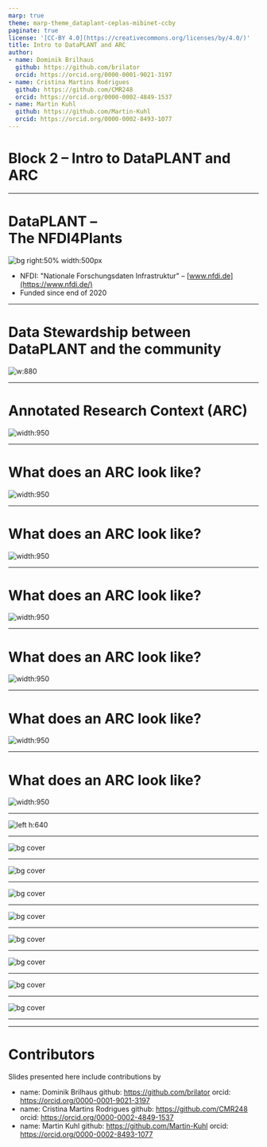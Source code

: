 ```yaml
---
marp: true
theme: marp-theme_dataplant-ceplas-mibinet-ccby
paginate: true
license: '[CC-BY 4.0](https://creativecommons.org/licenses/by/4.0/)'
title: Intro to DataPLANT and ARC
author:
- name: Dominik Brilhaus
  github: https://github.com/brilator
  orcid: https://orcid.org/0000-0001-9021-3197
- name: Cristina Martins Rodrigues
  github: https://github.com/CMR248
  orcid: https://orcid.org/0000-0002-4849-1537
- name: Martin Kuhl
  github: https://github.com/Martin-Kuhl
  orcid: https://orcid.org/0000-0002-8493-1077
---
```


# Block 2 &ndash; Intro to DataPLANT and ARC

---

# DataPLANT &ndash; <br>The NFDI4Plants

![bg right:50% width:500px](./../../images/dataplant-taskareas.svg)

- NFDI: "Nationale Forschungsdaten Infrastruktur" &ndash; [www.nfdi.de](https://www.nfdi.de/)
- Funded since end of 2020

---

# Data Stewardship between DataPLANT and the community  <!-- fit -->

![w:880](././../../images/ceplas/ceplas-dataplant-collaboration-mibinet.drawio.png)

---

# Annotated Research Context (ARC)

![width:950](./../../images/arc-datacentricintegration-img1.png)

---

# What does an ARC look like?

![width:950](./../../images/arc-fillwithdata-seq1.png)

---

# What does an ARC look like?

![width:950](./../../images/arc-fillwithdata-seq2.png)

---

# What does an ARC look like?

![width:950](./../../images/arc-fillwithdata-seq3.png)

---

# What does an ARC look like?

![width:950](./../../images/arc-fillwithdata-seq4.png)

---

# What does an ARC look like?

![width:950](./../../images/arc-fillwithdata-seq5.png)

---

# What does an ARC look like?

![width:950](./../../images/arc-fillwithdata-seq6.png)

---

![left h:640](./../../images/user-challenges-002.svg)

---

![bg cover](./../../images/dataplant-bigpicture-seq1.png)

---

![bg cover](./../../images/dataplant-bigpicture-seq2.png)

---

![bg cover](./../../images/dataplant-bigpicture-seq3.png)

---

![bg cover](./../../images/dataplant-bigpicture-seq4.png)

---

![bg cover](./../../images/dataplant-bigpicture-seq5.png)

---

![bg cover](./../../images/dataplant-bigpicture-seq6.png)

---

![bg cover](./../../images/dataplant-bigpicture-seq7.png)

---

![bg cover](./../../images/dataplant-bigpicture-seq8.png)

---

---

# Contributors

Slides presented here include contributions by

- name: Dominik Brilhaus
  github: https://github.com/brilator
  orcid: https://orcid.org/0000-0001-9021-3197
- name: Cristina Martins Rodrigues
  github: https://github.com/CMR248
  orcid: https://orcid.org/0000-0002-4849-1537
- name: Martin Kuhl
  github: https://github.com/Martin-Kuhl
  orcid: https://orcid.org/0000-0002-8493-1077

